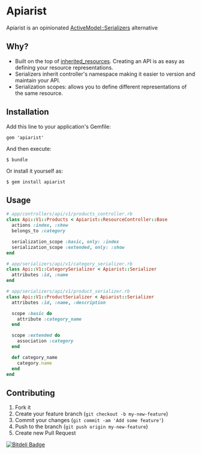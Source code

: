 # Apiarist

Apiarist is an opinionated [ActiveModel::Serializers](https://github.com/rails-api/active_model_serializers) alternative

## Why?

* Built on the top of [inherited_resources](https://github.com/josevalim/inherited_resources). Creating an API is as easy as defining your resource representations.
* Serializers inherit controller's namespace making it easier to version and maintain your API.
* Serialization scopes: allows you to define different representations of the same resource.

## Installation

Add this line to your application's Gemfile:

    gem 'apiarist'

And then execute:

    $ bundle

Or install it yourself as:

    $ gem install apiarist

## Usage

~~~ruby
# app/controllers/api/v1/products_controller.rb
class Api::V1::Products < Apiarist::ResourceController::Base
  actions :index, :show
  belongs_to :category

  serialization_scope :basic, only: :index
  serialization_scope :extended, only: :show
end

# app/serializers/api/v1/category_serializer.rb
class Api::V1::CategorySerializer < Apiarist::Serializer
  attributes :id, :name
end

# app/serializers/api/v1/product_serializer.rb
class Api::V1::ProductSerializer < Apiarist::Serializer
  attributes :id, :name, :description

  scope :basic do
    attribute :category_name
  end

  scope :extended do
    association :category
  end

  def category_name
    category.name
  end
end
~~~

## Contributing

1. Fork it
2. Create your feature branch (`git checkout -b my-new-feature`)
3. Commit your changes (`git commit -am 'Add some feature'`)
4. Push to the branch (`git push origin my-new-feature`)
5. Create new Pull Request


[![Bitdeli Badge](https://d2weczhvl823v0.cloudfront.net/knoopx/apiarist/trend.png)](https://bitdeli.com/free "Bitdeli Badge")

